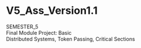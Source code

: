 # V5_Ass_Version1.1
SEMESTER_5  
Final Module Project: Basic  
Distributed Systems, Token Passing, Critical Sections 
